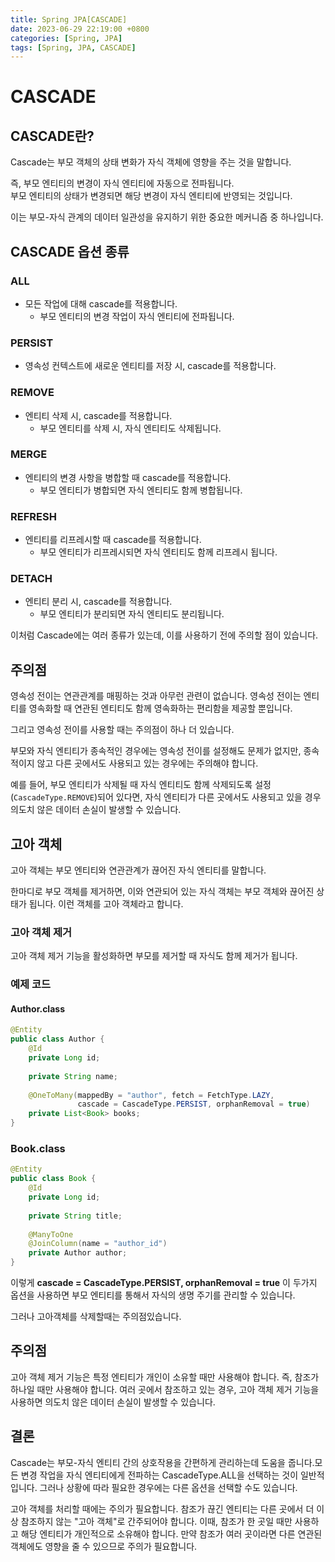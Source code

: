 ```yaml
---
title: Spring JPA[CASCADE]
date: 2023-06-29 22:19:00 +0800
categories: [Spring, JPA]
tags: [Spring, JPA, CASCADE]
---
```


# CASCADE

## CASCADE란?
Cascade는 부모 객체의 상태 변화가 자식 객체에 영향을 주는 것을 말합니다.

즉, 부모 엔티티의 변경이 자식 엔티티에 자동으로 전파됩니다.  
부모 엔티티의 상태가 변경되면 해당 변경이 자식 엔티티에 반영되는 것입니다.

이는 부모-자식 관계의 데이터 일관성을 유지하기 위한 중요한 메커니즘 중 하나입니다.

## CASCADE 옵션 종류
### ALL
- 모든 작업에 대해 cascade를 적용합니다.
  - 부모 엔티티의 변경 작업이 자식 엔티티에 전파됩니다.

### PERSIST
- 영속성 컨텍스트에 새로운 엔티티를 저장 시, cascade를 적용합니다.

### REMOVE
- 엔티티 삭제 시, cascade를 적용합니다.
  - 부모 엔티티를 삭제 시, 자식 엔티티도 삭제됩니다.

### MERGE
- 엔티티의 변경 사항을 병합할 때 cascade를 적용합니다.
  - 부모 엔티티가 병합되면 자식 엔티티도 함께 병합됩니다.

### REFRESH
- 엔티티를 리프레시할 때 cascade를 적용합니다.
  - 부모 엔티티가 리프레시되면 자식 엔티티도 함께 리프레시 됩니다.

### DETACH
- 엔티티 분리 시, cascade를 적용합니다.
  - 부모 엔티티가 분리되면 자식 엔티티도 분리됩니다.

이처럼 Cascade에는 여러 종류가 있는데, 이를 사용하기 전에 주의할 점이 있습니다.

## 주의점
영속성 전이는 연관관계를 매핑하는 것과 아무런 관련이 없습니다. 영속성 전이는 엔티티를 영속화할 때 연관된 엔티티도 함께 영속화하는 편리함을 제공할 뿐입니다.

그리고 영속성 전이를 사용할 때는 주의점이 하나 더 있습니다.

부모와 자식 엔티티가 종속적인 경우에는 영속성 전이를 설정해도 문제가 없지만, 종속적이지 않고 다른 곳에서도 사용되고 있는 경우에는 주의해야 합니다.

예를 들어, 부모 엔티티가 삭제될 때 자식 엔티티도 함께 삭제되도록 설정(`CascadeType.REMOVE`)되어 있다면, 자식 엔티티가 다른 곳에서도 사용되고 있을 경우 의도치 않은 데이터 손실이 발생할 수 있습니다.

## 고아 객체
고아 객체는 부모 엔티티와 연관관계가 끊어진 자식 엔티티를 말합니다.

한마디로 부모 객체를 제거하면, 이와 연관되어 있는 자식 객체는 부모 객체와 끊어진 상태가 됩니다. 이런 객체를 고아 객체라고 합니다.

### 고아 객체 제거
고아 객체 제거 기능을 활성화하면 부모를 제거할 때 자식도 함께 제거가 됩니다.

### 예제 코드
#### Author.class
```java
@Entity
public class Author {
    @Id
    private Long id;
    
    private String name;
    
    @OneToMany(mappedBy = "author", fetch = FetchType.LAZY,
               cascade = CascadeType.PERSIST, orphanRemoval = true)
    private List<Book> books;
}
```
### Book.class
```java
@Entity
public class Book {
    @Id
    private Long id;
    
    private String title;
    
    @ManyToOne
    @JoinColumn(name = "author_id")
    private Author author;
}
```
이렇게 **cascade = CascadeType.PERSIST, orphanRemoval = true** 이 두가지 옵션을 사용하면 부모 엔티티를 통해서 자식의 생명 주기를 관리할 수 있습니다.

그러나 고아객체를 삭제할때는 주의점있습니다. 

## 주의점
고아 객체 제거 기능은 특정 엔티티가 개인이 소유할 때만 사용해야 합니다. 즉, 참조가 하나일 때만 사용해야 합니다. 여러 곳에서 참조하고 있는 경우, 고아 객체 제거 기능을 사용하면 의도치 않은 데이터 손실이 발생할 수 있습니다.

## 결론
Cascade는 부모-자식 엔티티 간의 상호작용을 간편하게 관리하는데 도움을 줍니다.모든 변경 작업을 자식 엔티티에게 전파하는 CascadeType.ALL을 선택하는 것이 일반적입니다. 그러나 상황에 따라 필요한 경우에는 다른 옵션을 선택할 수도 있습니다.

고아 객체를 처리할 때에는 주의가 필요합니다. 참조가 끊긴 엔티티는 다른 곳에서 더 이상 참조하지 않는 "고아 객체"로 간주되어야 합니다. 이때, 참조가 한 곳일 때만 사용하고 해당 엔티티가 개인적으로 소유해야 합니다. 만약 참조가 여러 곳이라면 다른 연관된 객체에도 영향을 줄 수 있으므로 주의가 필요합니다.
